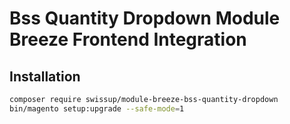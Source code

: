 # Bss Quantity Dropdown Module Breeze Frontend Integration

## Installation

```bash
composer require swissup/module-breeze-bss-quantity-dropdown
bin/magento setup:upgrade --safe-mode=1
```
